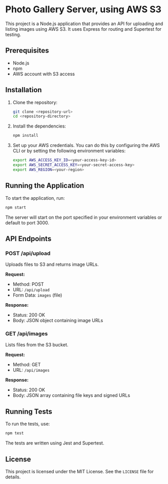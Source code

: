 # Photo Gallery Server, using AWS S3

This project is a Node.js application that provides an API for uploading and listing images using AWS S3. It uses Express for routing and Supertest for testing.

## Prerequisites

- Node.js
- npm
- AWS account with S3 access

## Installation

1. Clone the repository:
    ```sh
    git clone <repository-url>
    cd <repository-directory>
    ```

2. Install the dependencies:
    ```sh
    npm install
    ```

3. Set up your AWS credentials. You can do this by configuring the AWS CLI or by setting the following environment variables:
    ```sh
    export AWS_ACCESS_KEY_ID=<your-access-key-id>
    export AWS_SECRET_ACCESS_KEY=<your-secret-access-key>
    export AWS_REGION=<your-region>
    ```

## Running the Application

To start the application, run:
```sh
npm start
```

The server will start on the port specified in your environment variables or default to port 3000.

## API Endpoints

### POST /api/upload

Uploads files to S3 and returns image URLs.

**Request:**
- Method: POST
- URL: `/api/upload`
- Form Data: `images` (file)

**Response:**
- Status: 200 OK
- Body: JSON object containing image URLs

### GET /api/images

Lists files from the S3 bucket.

**Request:**
- Method: GET
- URL: `/api/images`

**Response:**
- Status: 200 OK
- Body: JSON array containing file keys and signed URLs

## Running Tests

To run the tests, use:
```sh
npm test
```

The tests are written using Jest and Supertest.

## License

This project is licensed under the MIT License. See the `LICENSE` file for details.
